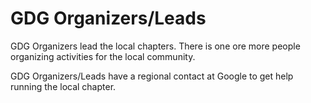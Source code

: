 # GDG Organizers/Leads

GDG Organizers lead the local chapters. There is one ore more people organizing activities for the local community.

GDG Organizers/Leads have a regional contact at Google to get help running the local chapter.

